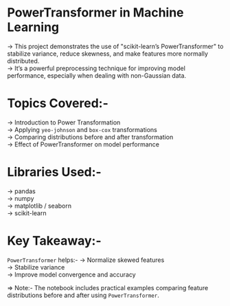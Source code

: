 # PowerTransformer in Machine Learning

-> This project demonstrates the use of "scikit-learn’s PowerTransformer" to stabilize variance, reduce skewness, and make features more normally distributed.  
-> It’s a powerful preprocessing technique for improving model performance, especially when dealing with non-Gaussian data.


# Topics Covered:-
-> Introduction to Power Transformation  
-> Applying `yeo-johnson` and `box-cox` transformations  
-> Comparing distributions before and after transformation  
-> Effect of PowerTransformer on model performance  


# Libraries Used:-
-> pandas  
-> numpy  
-> matplotlib / seaborn  
-> scikit-learn  


# Key Takeaway:-
`PowerTransformer` helps:-
  -> Normalize skewed features  
  -> Stabilize variance  
  -> Improve model convergence and accuracy  


=> Note:-  The notebook includes practical examples comparing feature distributions before and after using `PowerTransformer`.
